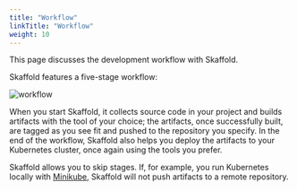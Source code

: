 ```yaml
---
title: "Workflow"
linkTitle: "Workflow"
weight: 10
---
```


This page discusses the development workflow with Skaffold.


Skaffold features a five-stage workflow:

![workflow](/images/workflow.png)

When you start Skaffold, it collects source code in your project and builds
artifacts with the tool of your choice; the artifacts, once successfully built,
are tagged as you see fit and pushed to the repository you specify. In the
end of the workflow, Skaffold also helps you deploy the artifacts to your
Kubernetes cluster, once again using the tools you prefer.

Skaffold allows you to skip stages. If, for example, you run Kubernetes
locally with [Minikube](https://kubernetes.io/docs/setup/minikube/), Skaffold
will not push artifacts to a remote repository.

